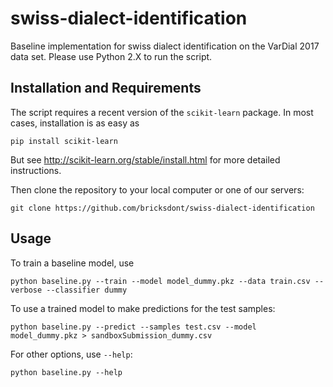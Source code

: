 # swiss-dialect-identification
Baseline implementation for swiss dialect identification on the VarDial 2017 data set. Please use Python 2.X to run the script.

## Installation and Requirements

The script requires a recent version of the `scikit-learn` package. In most cases, installation is as easy as

    pip install scikit-learn

But see http://scikit-learn.org/stable/install.html for more detailed instructions.

Then clone the repository to your local computer or one of our servers:

    git clone https://github.com/bricksdont/swiss-dialect-identification

## Usage

To train a baseline model, use

    python baseline.py --train --model model_dummy.pkz --data train.csv --verbose --classifier dummy

To use a trained model to make predictions for the test samples:

    python baseline.py --predict --samples test.csv --model model_dummy.pkz > sandboxSubmission_dummy.csv

For other options, use `--help`:

    python baseline.py --help
